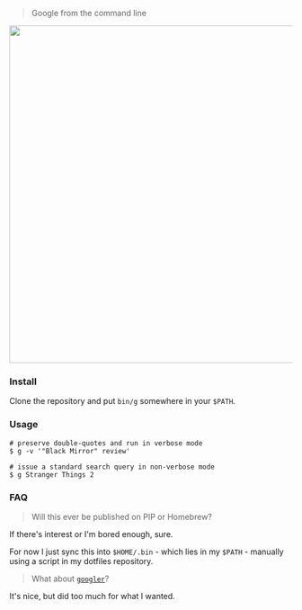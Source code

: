 > Google from the command line

<p align="center">
  <img width=600 height=600 src='https://user-images.githubusercontent.com/2729079/32401909-6683f82e-c0d6-11e7-9d29-7301f84c0ef8.gif'>
</p>

### Install

Clone the repository and put `bin/g` somewhere in your `$PATH`.

### Usage

```
# preserve double-quotes and run in verbose mode
$ g -v '"Black Mirror" review'

# issue a standard search query in non-verbose mode
$ g Stranger Things 2
```

### FAQ

> Will this ever be published on PIP or Homebrew?

If there's interest or I'm bored enough, sure.

For now I just sync this into `$HOME/.bin` - which lies in my `$PATH` - manually using a script in my dotfiles repository.

> What about [`googler`](https://github.com/jarun/googler)?

It's nice, but did too much for what I wanted.
